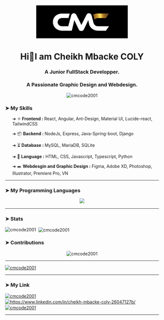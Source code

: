 <!--------------------------------- BEGIN ENTETE ------------------------------------>
<p align="center"> 
    <img src="/assets/CMC-logo.jpg" alt="Bannière de Cheikh Mbacke COLY" width="300">
</p>
<!--------------------------------- END ENTETE ------------------------------------>

<h1 align="center">Hi👋I am Cheikh Mbacke COLY </h1>
<h3 align="center">A Junior FullStack Developper.</h3>
<h3 align="center">A Passionate Graphic Design and Webdesign.</h3>

<p align="center"> 
  <img src="https://komarev.com/ghpvc/?username=cmcode2001&label=Profile%20views&color=0e75b6&style=flat" alt="cmcode2001" />
</p>


<h3> ➤ My Skills </h3>
<ul>
  <p> ➜ ⚛️<b> Frontend : </b> React, Angular, Ant-Design, Material UI, Lucide-react, TailwindCSS </p>
  <p> ➜ 📦 <b> Backend : </b> NodeJs, Express, Java-Spring-boot, Django </p>
  <p> ➜ ⏳ <b> Database : </b> MySQL, MariaDB, SQLite </p>
  <p> ➜ 💼 <b> Language :</b> HTML, CSS, Javascript, Typescript, Python </p>
  <p> ➜ ✒️ <b> Webdesgin and Graphic Design :</b> Figma, Adobe XD, Photoshop, Illustrator, Premiere Pro, VN </p>
  <!--p> ➜ 🔥 CMS: WordPress </p>-->
</ul>
<hr style="border:'2px solid'"/>

<h3> ➤ My Programming Languages </h3>
<p align="center">
  <a href="https://skillicons.dev">
    <img src="https://skillicons.dev/icons?i=react,angular,spring,html,tailwind,ts,js,python,django,git,bash,figma,ps,ai,xd" />
  </a>
</p>

<hr style="border:'2px solid'"/>
<h3> ➤ Stats </h3>
<p>
  <img align="left" src="https://github-readme-stats.vercel.app/api/top-langs?username=cmcode2001&show_icons=true&locale=en&layout=compact" alt="cmcode2001" />
</p>
<p>&nbsp;
  <img align="center" src="https://github-readme-stats.vercel.app/api?username=cmcode2001&show_icons=true&locale=en" alt="cmcode2001" />
</p>
<h3> ➤ Contributions </h3>
<p align="center">
  <img align="center" src="https://github-readme-streak-stats.herokuapp.com/?user=cmcode2001&" alt="cmcode2001" />
</p>

<hr style="border:'1px solid'"/>

<p align="left"> 
  <a href="https://github.com/ryo-ma/github-profile-trophy">
    <img src="https://github-profile-trophy.vercel.app/?username=cmcode2001" alt="cmcode2001" />
  </a>
</p>

<hr style="border:'2px solid'"/>
<h3 align="left"> ➤ My Link </h3>
<p style="display:'flex', justify-content:'space-between', align-items:'center'">
    <a href="https://twitter.com/cmcode2001" target="blank">
      <img align="center" src="https://raw.githubusercontent.com/rahuldkjain/github-profile-readme-generator/master/src/images/icons/Social/twitter.svg" alt="cmcode2001" height="30" width="40" />
    </a> 
    <a href="https://linkedin.com/in/https://www.linkedin.com/in/cheikh-mbacke-coly-26047127b/" target="blank">
      <img align="center" src="https://raw.githubusercontent.com/rahuldkjain/github-profile-readme-generator/master/src/images/icons/Social/linked-in-alt.svg" alt="https://www.linkedin.com/in/cheikh-mbacke-coly-26047127b/" height="30" width="40" />
    </a> 
    <a href="https://discord.gg/cmcode2001" target="blank">
      <img align="center" src="https://raw.githubusercontent.com/rahuldkjain/github-profile-readme-generator/master/src/images/icons/Social/discord.svg" alt="cmcode2001" height="30" width="40" />
    </a>

</p>

<hr style="border:'2px solid'"/>

</body>
